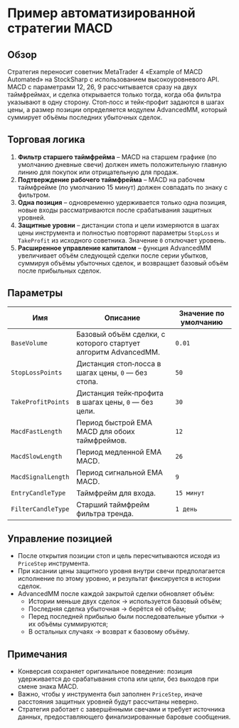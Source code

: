# Пример автоматизированной стратегии MACD

## Обзор

Стратегия переносит советник MetaTrader 4 «Example of MACD Automated» на StockSharp с использованием высокоуровневого API. MACD с параметрами 12, 26, 9 рассчитывается сразу на двух таймфреймах, и сделка открывается только тогда, когда оба фильтра указывают в одну сторону. Стоп‑лосс и тейк‑профит задаются в шагах цены, а размер позиции определяется модулем AdvancedMM, который суммирует объёмы последних убыточных сделок.

## Торговая логика

1. **Фильтр старшего таймфрейма** – MACD на старшем графике (по умолчанию дневные свечи) должен иметь положительную главную линию для покупок или отрицательную для продаж.
2. **Подтверждение рабочего таймфрейма** – MACD на рабочем таймфрейме (по умолчанию 15 минут) должен совпадать по знаку с фильтром.
3. **Одна позиция** – одновременно удерживается только одна позиция, новые входы рассматриваются после срабатывания защитных уровней.
4. **Защитные уровни** – дистанции стопа и цели измеряются в шагах цены инструмента и полностью повторяют параметры `StopLoss` и `TakeProfit` из исходного советника. Значение `0` отключает уровень.
5. **Расширенное управление капиталом** – функция AdvancedMM увеличивает объём следующей сделки после серии убытков, суммируя объёмы убыточных сделок, и возвращает базовый объём после прибыльных сделок.

## Параметры

| Имя | Описание | Значение по умолчанию |
| --- | -------- | --------------------- |
| `BaseVolume` | Базовый объём сделки, с которого стартует алгоритм AdvancedMM. | `0.01` |
| `StopLossPoints` | Дистанция стоп‑лосса в шагах цены, `0` — без стопа. | `50` |
| `TakeProfitPoints` | Дистанция тейк‑профита в шагах цены, `0` — без цели. | `30` |
| `MacdFastLength` | Период быстрой EMA MACD для обоих таймфреймов. | `12` |
| `MacdSlowLength` | Период медленной EMA MACD. | `26` |
| `MacdSignalLength` | Период сигнальной EMA MACD. | `9` |
| `EntryCandleType` | Таймфрейм для входа. | `15 минут` |
| `FilterCandleType` | Старший таймфрейм фильтра тренда. | `1 день` |

## Управление позицией

- После открытия позиции стоп и цель пересчитываются исходя из `PriceStep` инструмента.
- При касании цены защитного уровня внутри свечи предполагается исполнение по этому уровню, и результат фиксируется в истории сделок.
- AdvancedMM после каждой закрытой сделки обновляет объём:
  - Истории меньше двух сделок → используется базовый объём;
  - Последняя сделка убыточная → берётся её объём;
  - Перед последней прибылью были последовательные убытки → их объёмы суммируются;
  - В остальных случаях → возврат к базовому объёму.

## Примечания

- Конверсия сохраняет оригинальное поведение: позиция удерживается до срабатывания стопа или цели, без выходов при смене знака MACD.
- Важно, чтобы у инструмента был заполнен `PriceStep`, иначе расстояния защитных уровней будут рассчитаны неверно.
- Стратегия работает с завершёнными свечами и требует источника данных, предоставляющего финализированные баровые сообщения.
